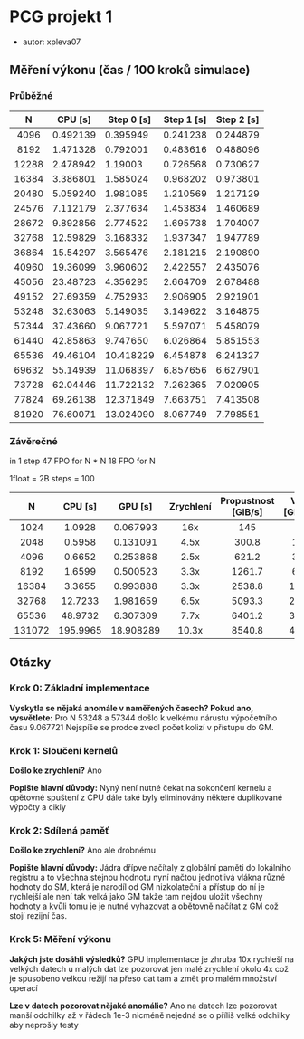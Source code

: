 # PCG projekt 1
- autor: xpleva07

## Měření výkonu (čas / 100 kroků simulace)
### Průběžné
|   N   | CPU [s]  | Step 0 [s] | Step 1 [s] | Step 2 [s] |
|:-----:|----------|------------|------------|------------|
|  4096 | 0.492139 |  0.395949  |  0.241238  | 0.244879   |
|  8192 | 1.471328 |  0.792001  |  0.483616  | 0.488096   |
| 12288 | 2.478942 |  1.19003   |  0.726568  | 0.730627   |
| 16384 | 3.386801 |  1.585024  |  0.968202  | 0.973801   |
| 20480 | 5.059240 |  1.981085  |  1.210569  | 1.217129   |
| 24576 | 7.112179 |  2.377634  |  1.453834  | 1.460689   |
| 28672 | 9.892856 |  2.774522  |  1.695738  | 1.704007   |
| 32768 | 12.59829 |  3.168332  |  1.937347  | 1.947789   |
| 36864 | 15.54297 |  3.565476  |  2.181215  | 2.190890   |
| 40960 | 19.36099 |  3.960602  |  2.422557  | 2.435076   |
| 45056 | 23.48723 |  4.356295  |  2.664709  | 2.678488   |
| 49152 | 27.69359 |  4.752933  |  2.906905  | 2.921901   |
| 53248 | 32.63063 |  5.149035  |  3.149622  | 3.164875   |
| 57344 | 37.43660 |  9.067721  |  5.597071  | 5.458079   |
| 61440 | 42.85863 |  9.747650  |  6.026864  | 5.851553   |
| 65536 | 49.46104 |  10.418229 |  6.454878  | 6.241327   |
| 69632 | 55.14939 |  11.068397 |  6.857656  | 6.627901   |
| 73728 | 62.04446 |  11.722132 |  7.262365  | 7.020905   |
| 77824 | 69.26138 |  12.371849 |  7.663751  | 7.413508   |
| 81920 | 76.60071 |  13.024090 |  8.067749  | 7.798551   |

### Závěrečné

in 1 step
47 FPO for N * N
18 FPO for N

1float = 2B
steps  = 100

|    N   |  CPU [s] | GPU [s] | Zrychlení | Propustnost [GiB/s] | Výkon [GFLOPS] |
|:------:|:--------:|:-------:|:---------:|:-------------------:|:--------------:|
|   1024 |   1.0928 | 0.067993| 16x       | 145                 | 72.5           |
|   2048 |   0.5958 | 0.131091| 4.5x      | 300.8               | 150.4          |
|   4096 |   0.6652 | 0.253868| 2.5x      | 621.2               | 310.6          |
|   8192 |   1.6599 | 0.500523| 3.3x      | 1261.7              | 630.8          |
|  16384 |   3.3655 | 0.993888| 3.3x      | 2538.8              | 1269.4         |
|  32768 |  12.7233 | 1.981659| 6.5x      | 5093.3              | 2546.6         |
|  65536 |  48.9732 | 6.307309| 7.7x      | 6401.2              | 3200.6         |
| 131072 | 195.9965 |18.908289| 10.3x     | 8540.8              | 4270.4         |

## Otázky

### Krok 0: Základní implementace
**Vyskytla se nějaká anomále v naměřených časech? Pokud ano, vysvětlete:**
Pro N 53248 a 57344 došlo k velkému nárustu výpočetního času  9.067721 
Nejspíše se prodce zvedl počet kolizí v přístupu do GM.
### Krok 1: Sloučení kernelů
**Došlo ke zrychlení?**
Ano

**Popište hlavní důvody:**
Nyný není nutné čekat na sokončení kernelu a opětovné spuštení z CPU dále také byly eliminovány některé duplikované výpočty a cikly

### Krok 2: Sdílená paměť
**Došlo ke zrychlení?**
Ano ale drobnému

**Popište hlavní důvody:**
Jádra dřípve načítaly z globální paměti do lokálniho registru a to všechna stejnou hodnotu nyní načtou jednotlivá vlákna různé hodnoty do SM, která je narodíl od GM nizkolateční a přístup do ní je rychlejší ale není tak velká jako GM takže tam nejdou uložit všechny hodnoty a kvůli tomu je je nutné vyhazovat a obětovně načítat z GM což stojí rezijní čas.

### Krok 5: Měření výkonu
**Jakých jste dosáhli výsledků?**
GPU implementace je zhruba 10x rychleší na velkých datech u malých dat lze pozorovat jen malé zrychlení okolo 4x což je spusobeno velkou režijí na přeso dat tam a změt pro malém množství operací

**Lze v datech pozorovat nějaké anomálie?**
Ano na datech lze pozorovat manší odchilky až v řádech 1e-3 nicméně nejedná se o příliš velké odchilky aby neprošly testy
